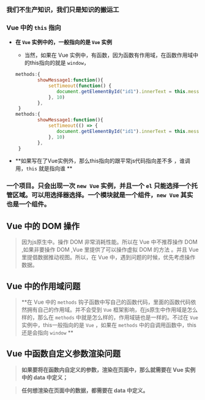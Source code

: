 
###  我们不生产知识，我们只是知识的搬运工


### Vue 中的 `this` 指向

  - **在 `Vue` 实例中的，一般指向的是 `Vue` 实例**
    - 当然，如果在 Vue 实例中，有函数，因为函数有作用域，在函数作用域中的this指向的就是 `window`，
   
    ```javascript
    methods:{
            showMessage1:function(){
                setTimeout(function() {
                   document.getElementById("id1").innerText = this.message;  //这个this指向的是window
                }, 10)
            },
     }
    methods:{
            showMessage1:function(){
                setTimeout(() => {
                   document.getElementById("id1").innerText = this.message;  // 由于箭头函数中的this在声明函数的时候就定下了指向，由其宿主函数决定，所以这个 this 指向的是 Vue
                }, 10)
            },
     }

    ```

  - **如果写在了Vue实例外，那么this指向的跟平常js代码指向差不多 ，谁调用，`this` 就是指向谁 **
    


### 一个项目。只会出现一次 `new Vue` 实例，并且一个 `el` 只能选择一个托管区域。可以用选择器选择。一个模块就是一个组件，`new Vue` 其实也是一个组件。



## Vue 中的 DOM 操作

> 因为js原生中。操作 DOM 非常消耗性能。所以在 Vue 中不推荐操作 DOM ,如果非要操作 DOM ,Vue 里提供了可以操作虚拟 DOM 的方法 。并且 Vue 里提倡数据推动视图。所以，在 Vue 中，遇到问题的时候，优先考虑操作数据。


## Vue 中的作用域问题

> **在 Vue 中的 `methods` 钩子函数中写自己的函数代码，里面的函数代码依然拥有自己的作用域。并不会受到 `Vue` 框架影响，在js原生中作用域是怎么样的，那么在 `methods` 中就是怎么样的，作用域链也是一样的。不过在 `Vue` 实例中，this一般指向的是 `Vue` ，如果在  `methods` 中的自调用函数中，this还是会指向 `window` **


## Vue 中函数自定义参数渲染问题

> **如果要将在函数内自定义的参数，渲染在页面中，那么就需要在 Vue 实例中的 data 中定义；**

>**任何想渲染在页面中的数据，都需要在 data 中定义。** 
